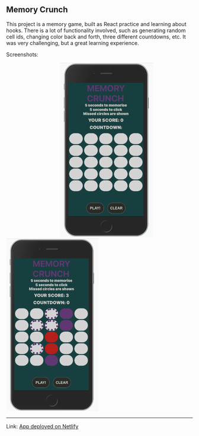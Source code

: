 ## Memory Crunch

This project is a memory game, built as React practice and learning about hooks. There is a lot of functionality involved, such as generating random cell ids, changing color back and forth, three different countdowns, etc. It was very challenging, but a great learning experience.

Screenshots:  


                                       <img src="/screenshot_game1.png" width="250"  />          <img src="/screenshot_game2.png" width="250"  />

---

Link: [App deployed on Netlify](https://jethet-memory-game.netlify.app/)
